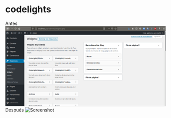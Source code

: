 # codelights
Antes
![Screenshot](antes-codelights.png)
Después
![Screenshot](después-codelights.png)
